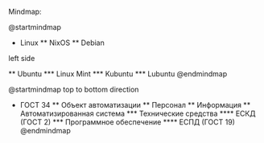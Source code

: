 Mindmap:

@startmindmap
<style>
mindmapDiagram {
    node {
        BackgroundColor lightYellow
    }
    :depth(0) {
      BackGroundColor lightBlue
    }
}
</style>

* Linux
  ** NixOS
  ** Debian

left side

** Ubuntu
*** Linux Mint
*** Kubuntu
*** Lubuntu
@endmindmap


@startmindmap
top to bottom direction
* ГОСТ 34
  ** Объект автоматизации
  ** Персонал
  ** Информация
  ** Автоматизированная система
  *** Технические средства
  **** ЕСКД (ГОСТ 2)
  *** Программное обеспечение
  **** ЕСПД (ГОСТ 19)
@endmindmap

